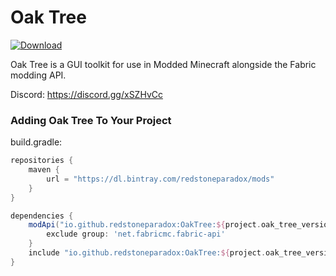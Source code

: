 # Oak Tree

[ ![Download](https://api.bintray.com/packages/redstoneparadox/mods/OakTree/images/download.svg?version=0.4.0-beta) ](https://bintray.com/redstoneparadox/mods/OakTree/0.4.0-beta/link)

Oak Tree is a GUI toolkit for use in Modded Minecraft alongside the Fabric modding API.

Discord: https://discord.gg/xSZHvCc

### Adding Oak Tree To Your Project

build.gradle:
```gradle
repositories {
    maven {
        url = "https://dl.bintray.com/redstoneparadox/mods"
    }
}

dependencies {
    modApi("io.github.redstoneparadox:OakTree:${project.oak_tree_version}") {
        exclude group: 'net.fabricmc.fabric-api'
    }
    include "io.github.redstoneparadox:OakTree:${project.oak_tree_version}"
}
```
